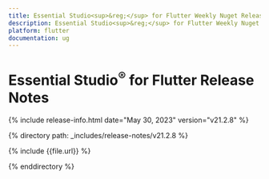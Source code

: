 ```yaml
---
title: Essential Studio<sup>&reg;</sup> for Flutter Weekly Nuget Release Release Notes  
description: Essential Studio<sup>&reg;</sup> for Flutter Weekly Nuget Release Release Notes  
platform: flutter
documentation: ug
---
```


# Essential Studio<sup>&reg;</sup> for Flutter Release Notes  

{% include release-info.html date="May 30, 2023" version="v21.2.8" %} 

{% directory path: _includes/release-notes/v21.2.8 %}

{% include {{file.url}} %}

{% enddirectory %}